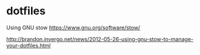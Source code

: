 # dotfiles

Using GNU stow https://www.gnu.org/software/stow/

http://brandon.invergo.net/news/2012-05-26-using-gnu-stow-to-manage-your-dotfiles.html
